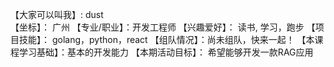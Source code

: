 【大家可以叫我】: dust  
【坐标】： 广州
【专业/职业】：开发工程师
【兴趣爱好】： 读书, 学习，跑步
【项目技能】： golang，python，react
【组队情况】：尚未组队，快来一起！
【本课程学习基础】：基本的开发能力
【本期活动目标】： 希望能够开发一款RAG应用
